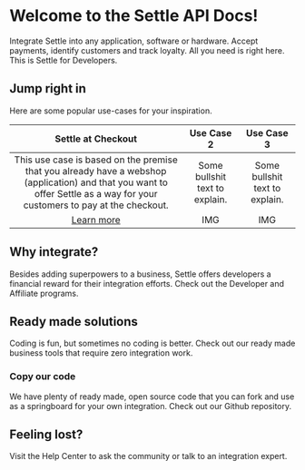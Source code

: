 # Welcome to the Settle API Docs!

Integrate Settle into any application, software or hardware. Accept payments, identify customers and track loyalty. All you need is right here. This is Settle for Developers.

## Jump right in
Here are some popular use-cases for your inspiration.

Settle at Checkout | Use Case 2 | Use Case 3
:-------:|:--------:|:-------:
 This use case is based on the premise that you already have a webshop (application) and that you want to offer Settle as a way for your customers to pay at the checkout. | Some bullshit text to explain. | Some bullshit text to explain.
 [Learn more](./settleapis/ZG9jOjM0NzQwMDIy-settle-at-checkout) | IMG | IMG


## Why integrate?
Besides adding superpowers to a business, Settle offers developers a financial reward for their integration efforts. Check out the Developer and Affiliate programs.

## Ready made solutions
Coding is fun, but sometimes no coding is better. Check out our ready made business tools that require zero integration work.

### Copy our code
We have plenty of ready made, open source code that you can fork and use as a springboard for your own integration. Check out our Github repository.



## Feeling lost?
Visit the Help Center to ask the community or talk to an integration expert.